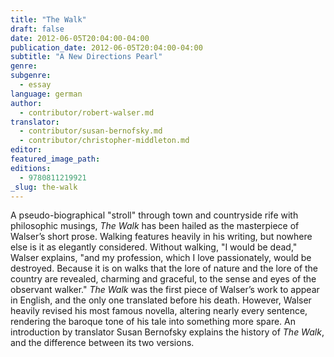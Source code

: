 ```yaml
---
title: "The Walk"
draft: false
date: 2012-06-05T20:04:00-04:00
publication_date: 2012-06-05T20:04:00-04:00
subtitle: "A New Directions Pearl"
genre:
subgenre:
  - essay
language: german
author:
  - contributor/robert-walser.md
translator:
  - contributor/susan-bernofsky.md
  - contributor/christopher-middleton.md
editor:
featured_image_path:
editions:
  - 9780811219921
_slug: the-walk
---
```


A pseudo-biographical "stroll" through town and countryside rife with philosophic musings, _The Walk_ has been hailed as the masterpiece of Walser’s short prose. Walking features heavily in his writing, but nowhere else is it as elegantly considered. Without walking, "I would be dead," Walser explains, "and my profession, which I love passionately, would be destroyed. Because it is on walks that the lore of nature and the lore of the country are revealed, charming and graceful, to the sense and eyes of the observant walker." _The Walk_ was the first piece of Walser’s work to appear in English, and the only one translated before his death. However, Walser heavily revised his most famous novella, altering nearly every sentence, rendering the baroque tone of his tale into something more spare. An introduction by translator Susan Bernofsky explains the history of _The Walk_, and the difference between its two versions.

